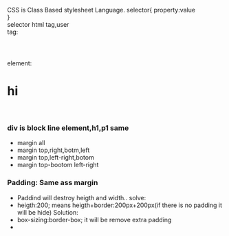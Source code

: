 CSS is Class Based stylesheet Language.
selector{
property:value </br>
}</br>
selector html tag,user
</br>
tag: <h1></h1>
<br>
element: <h1>hi</h1>
<br>
### div is block line element,h1,p1 same<br>
- margin all
- margin top,right,botm,left
- margin top,left-right,botom
- margin top-bootom  left-right

### Padding: Same ass margin
- Paddind will destroy heigth and width.. solve:
- heigth:200; means heigth+border:200px+200px(if there is no padding it will be hide) Solution:
- box-sizing:border-box; it will be remove extra padding
- 


